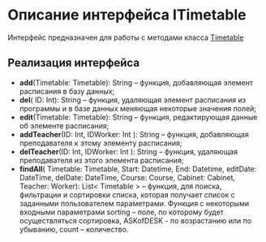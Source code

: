 # Описание интерфейса ITimetable
Интерфейс предназначен для работы с методами класса [Timetable](./Timetable.md "Класс Timetable")

## Реализация интерфейса

* **add**(Timetable: Timetable): String – функция, добавляющая элемент расписания в базу данных;
* **del**( ID: Int): String –  функция, удаляющая  элемент расписания из программы и в базе данных меняющая некоторые значения полей;
* **edit**(Timetable: Timetable): String – функция, редактирующая данные об элементе расписания;
* **addTeacher**(ID: Int, IDWorker: Int ): String –  функция, добавляющая преподавателя к этому элементу расписания;
* **delTeacher**(ID: Int, IDWorker: Int ): String –  функция, удаляющая преподавателя из этого элемента расписания;
* **findAll**(  Timetable: Timetable, Start: Datetime, End: Datetime,  editDate:	DateTime, delDate:	DateTime,  Course: Course, Cabinet: Cabinet, Teacher: Worker): List< Timetable >  – функция, для поиска, фильтрации и сортировки списка, которая получает список с заданными пользователем параметрами.
Функция с некоторыми входными параметрами sorting – поле, по которому будет осуществляться сортировка, ASKofDESK - по возрастанию или по убыванию, count – количество.